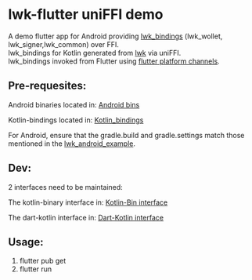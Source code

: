 # lwk-flutter uniFFI demo

A demo flutter app for Android providing [lwk_bindings](https://docs.rs/lwk_bindings/latest/lwk_bindings) (lwk_wollet, lwk_signer,lwk_common) over FFI.  
lwk_bindings for Kotlin generated from [lwk](https://github.com/Blockstream/lwk) via uniFFI.  
lwk_bindings invoked from Flutter using [flutter platform channels](https://docs.flutter.dev/platform-integration/platform-channels).  

## Pre-requesites:

Android binaries located in:
[Android bins](android/app/src/main/jniLibs)

Kotlin-bindings located in:
[Kotlin_bindings](android/app/src/main/kotlin/lwk_bindings.kt)

For Android, ensure that the gradle.build and gradle.settings match those mentioned in the [lwk_android_example](https://github.com/Blockstream/lwk/tree/master/lwk_bindings/android_bindings).


## Dev:

2 interfaces need to be maintained:

The kotlin-binary interface in: 
[Kotlin-Bin interface](android/app/src/main/kotlin/com/example/uniffi_flutter_test/MainActivity.kt)

The dart-kotlin interface in:
[Dart-Kotlin interface](lib/main.dart)


## Usage:

1. flutter pub get
2. flutter run

